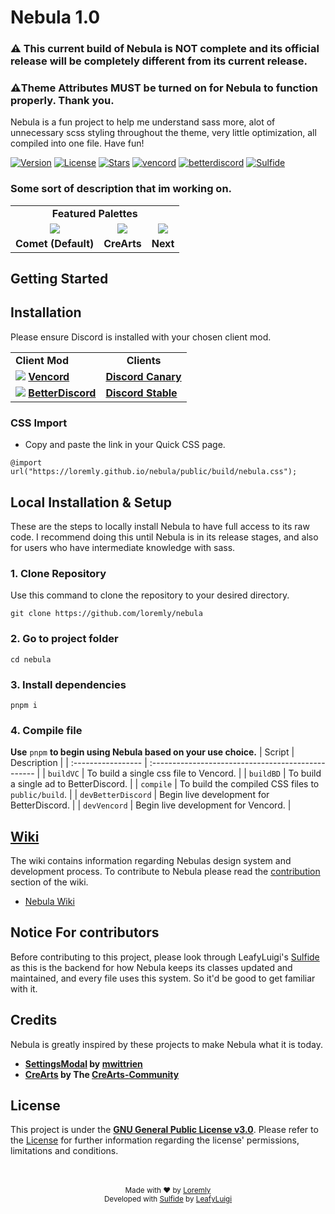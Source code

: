 # Nebula 1.0
### ⚠️ This current build of Nebula is NOT complete and its official release will be completely different from its current release.
### ⚠️Theme Attributes MUST be turned on for Nebula to function properly. Thank you.
Nebula is a fun project to help me understand sass more, alot of unnecessary scss styling throughout the theme, very little optimization, all compiled into one file. Have fun!




[![Version](https://img.shields.io/github/manifest-json/v/loremly/nebula?style=for-the-badge&labelColor=404c5a&color=0a4d41)](.github/docs/changelog.md)
[![License](https://img.shields.io/github/license/loremly/nebula?style=for-the-badge&labelColor=404c5a&color=0a4d41)](license)
[![Stars](https://img.shields.io/github/stars/loremly/nebula?style=for-the-badge&labelColor=404c5a&color=0a4d41)](https://github.com/loremly/nebula/stargazers)
[![vencord](https://img.shields.io/badge/vencord-mod?style=for-the-badge&color=404c5a)](https://vencord.dev)
[![betterdiscord](https://img.shields.io/badge/betterdiscord-mod?style=for-the-badge&color=404c5a)](https://vencord.dev)
[![Sulfide](https://img.shields.io/badge/sulfide-language?style=for-the-badge&color=404c5a)](https://github.com/LeafyLuigi/sulfide)

### Some sort of description that im working on.
<table >
  <tr >
    <td align=center colspan="3"><strong>Featured Palettes<strong></td>
  </tr>
    <tr>
    <td align=center><img src="https://github.com/user-attachments/assets/863e5f6f-6d35-4548-969b-7b1f7c24267c"></td>
    <td align=center><img src="https://github.com/user-attachments/assets/65af82b6-1c47-44a4-b76f-a888ee1e4786"></td>
    <td align=center><img src="https://github.com/user-attachments/assets/f61ae4ba-11e8-4c37-a7c6-0bc6ad5ac79b"></td>
  </tr>
  <tr>
    <td align=center><strong>Comet (Default)</strong></td>
    <td align=center><strong>CreArts</strong></td>
    <td align=center><strong>Next</strong></td>
  </tr>
</table>


## Getting Started



## Installation
Please ensure Discord is installed with your chosen client mod.
<table>
  <tr>
    <td><strong>Client Mod</strong></td>
    <td align=center colspan="3"><strong>Clients</strong></td>
  </tr>
    <tr>
        <td>
            <img src="https://discord-extensions.github.io/assets/icons/vencord.gif">
            <a href="https://vencord.dev/download/">
                <strong>Vencord</strong>
            </a>
        </td>
        <td>
            <a href="https://discord.com/api/downloads/distributions/app/installers/latest?platform=win&channel=canary&arch=x64">
                <strong>Discord Canary</strong>
            </a>
        </td>
    </tr>
    <tr>
        <td>
            <img src="https://discord-extensions.github.io/assets/icons/betterdiscord.png">
            <a href="https://betterdiscord.app">
                <strong>BetterDiscord</strong>
            </a>
        </td>
        <td>
            <a href="https://discord.com/api/downloads/distributions/app/installers/latest?platform=win&channel=canary&arch=x64">
                <strong>Discord Stable</strong>
            </a>  
        </td>
    </tr>
  </tr>
</table>

### CSS Import
- Copy and paste the link in your Quick CSS page.
```
@import url("https://loremly.github.io/nebula/public/build/nebula.css");
```

## Local Installation & Setup
These are the steps to locally install Nebula to have full access to its raw code. I recommend doing this until Nebula is in its release stages, and also for users who have intermediate knowledge with sass. 
### 1. Clone Repository 
Use this command to clone the repository to your desired directory.
```
git clone https://github.com/loremly/nebula
```

### 2. Go to project folder
```
cd nebula
```

### 3. Install dependencies
```
pnpm i
```
### 4. Compile file

**Use** `pnpm` **to begin using Nebula based on your use choice.**
| Script             | Description                                        |
| :----------------- | :------------------------------------------------- |
| `buildVC`          | To build a single css file to Vencord.             |
| `buildBD`          | To build a single ad to BetterDiscord.             |
| `compile`            | To build the compiled CSS files to `public/build`. |
| `devBetterDiscord` | Begin live development for BetterDiscord.          |
| `devVencord`       | Begin live development for Vencord.                |

## [Wiki](https://github.com/loremly/nebula/wiki)
The wiki contains information regarding Nebulas design system and development process. To contribute to Nebula please read the [contribution](https://github.com/loremly/nebula/wiki) section of the wiki.

- [Nebula Wiki](https://github.com/loremly/nebula/wiki)

## Notice For contributors
Before contributing to this project, please look through LeafyLuigi's [Sulfide](https://github.com/LeafyLuigi/sulfide) as this is the backend for how Nebula keeps its classes updated and maintained, and every file uses this system. So it'd be good to get familiar with it.

## Credits
Nebula is greatly inspired by these projects to make Nebula what it is today.

- **[SettingsModal](https://github.com/mwittrien/BetterDiscordAddons/tree/master/Themes/SettingsModal) by [mwittrien](https://github.com/mwittrien)**
- **[CreArts](https://github.com/CreArts-Community/CreArts-Discord) by The [CreArts-Community](https://github.com/CreArts-Community)**



## License

This project is under the **[GNU General Public License v3.0](https://spdx.org/licenses/GPL-3.0-or-later.html)**. Please refer to the [License](license) for further information regarding the license' permissions, limitations and conditions.

<br>
<br>

<div align="center">
<small>Made with ♥️ by <a href="https://github.com/loremly">Loremly</a></small>
<br>
<small>Developed with <a href="https://github.com/LeafyLuigi/sulfide">Sulfide</a> by <a href="https://github.com/leafyluigi">LeafyLuigi</a></small>
</div>